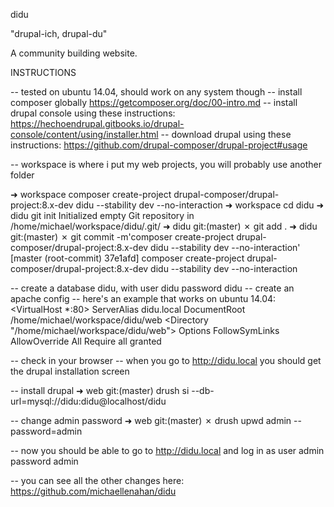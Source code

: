 didu

"drupal-ich, drupal-du"

A community building website.

INSTRUCTIONS

-- tested on ubuntu 14.04, should work on any system though
-- install composer globally https://getcomposer.org/doc/00-intro.md
-- install drupal console using these instructions: https://hechoendrupal.gitbooks.io/drupal-console/content/using/installer.html
-- download drupal using these instructions: https://github.com/drupal-composer/drupal-project#usage

-- workspace is where i put my web projects, you will probably use another folder

➜  workspace  composer create-project drupal-composer/drupal-project:8.x-dev didu --stability dev --no-interaction
➜  workspace  cd didu
➜  didu  git init
Initialized empty Git repository in /home/michael/workspace/didu/.git/
➜  didu git:(master) ✗ git add .
➜  didu git:(master) ✗ git commit -m'composer create-project drupal-composer/drupal-project:8.x-dev didu --stability dev --no-interaction'
[master (root-commit) 37e1afd] composer create-project drupal-composer/drupal-project:8.x-dev didu --stability dev --no-interaction

-- create a database didu, with user didu password didu
-- create an apache config
-- here's an example that works on ubuntu 14.04:
<VirtualHost *:80>
        ServerAlias didu.local
        DocumentRoot /home/michael/workspace/didu/web
        <Directory "/home/michael/workspace/didu/web">
                Options FollowSymLinks
                AllowOverride All
                Require all granted
        </Directory>
</VirtualHost>

-- check in your browser -- when you go to http://didu.local you should get the drupal installation screen

-- install drupal
➜  web git:(master) drush si --db-url=mysql://didu:didu@localhost/didu

-- change admin password
➜  web git:(master) ✗ drush upwd admin --password=admin

-- now you should be able to go to http://didu.local and log in as user admin password admin

-- you can see all the other changes here: https://github.com/michaellenahan/didu
